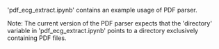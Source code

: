 'pdf_ecg_extract.ipynb' contains an example usage of PDF parser.

Note: The current version of the PDF parser expects that the 'directory' variable in 'pdf_ecg_extract.ipynb' points to a directory exclusively containing PDF files.
